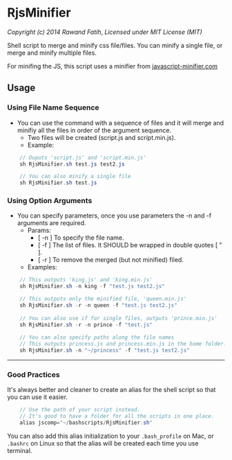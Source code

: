 # RjsMinifier
_Copyright (c) 2014 Rawand Fatih_, 
_Licensed under MIT License (MIT)_

Shell script to merge and minify css file/files.
You can minify a single file, or merge and minify multiple files.

For minifing the JS, this script uses a minifier from [javascript-minifier.com](http://javascript-minifier.com/)

Usage
------------
### Using File Name Sequence
- You can use the command with a sequence of files and it will merge and minifiy all the files in order of the argument sequence.
  - Two files will be created (script.js and script.min.js).
  - Example:
```csharp
    // Ouputs 'script.js' and 'script.min.js'
    sh RjsMinifier.sh test.js test2.js

    // You can also minify a single file
    sh RjsMinifier.sh test.js
```
### Using Option Arguments
- You can specify parameters, once you use parameters the -n and -f arguments are required.
  - Params:
    - [ -n ] To specify the file name.
    - [ -f ] The list of files. It SHOULD be wrapped in double quotes [ " ].
    - [ -r ] To remove the merged (but not minified) filed.
  - Examples:
```csharp
    // This outputs 'king.js' and 'king.min.js'
    sh RjsMinifier.sh -n king -f "test.js test2.js"

    // This outputs only the minified file, 'queen.min.js'
    sh RjsMinifier.sh -r -n queen -f "test.js test2.js"
    
    // You can also use if for single files, outputs 'prince.min.js'
    sh RjsMinifier.sh -r -n prince -f "test.js"
    
    // You can also specify paths along the file names
    // This outputs princess.js and princess.min.js in the home folder.
    sh RjsMinifier.sh -n "~/princess" -f "test.js test2.js"
```
------------

### Good Practices
It's always better and cleaner to create an alias for the shell script so that you can use it easier.
```csharp
    // Use the path of your script instead.
    // It's good to have a folder for all the scripts in one place.
    alias jscomp='~/bashscripts/RjsMinifier.sh'
```
You can also add this alias initialization to your `.bash_profile` on Mac, or `.bashrc` on Linux so that the alias will be created each time you use terminal.
